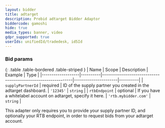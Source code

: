 ```yaml
---
layout: bidder
title: adtarget
description: Prebid adtarget Bidder Adaptor
biddercode: gamoshi
hide: true
media_types: banner, video
gdpr_supported: true
userIds: unifiedId/tradedesk, id5Id
---
```


### Bid params

{: .table .table-bordered .table-striped }
| Name              | Scope    | Description                                                   | Example              | Type     |
|-------------------|----------|---------------------------------------------------------------|----------------------|----------|
| `supplyPartnerId` | required | ID of the supply partner you created in the adtarget dashboard. | `'12345'`            | `string` |
| `rtbEndpoint`     | optional | If you have a whitelabel account on adtarget, specify it here. | `'rtb.mybidder.com'` | `string` |

This adapter only requires you to provide your supply partner ID, and optionally your RTB endpoint, in order to request
bids from your adtarget account.

